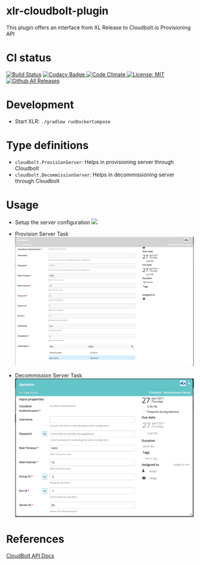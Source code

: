 # xlr-cloudbolt-plugin

This plugin offers an interface from XL Release to Cloudbolt.io Provisioning API 

# CI status #

[![Build Status][xlr-cloudbolt-plugin-travis-image]][xlr-cloudbolt-plugin-travis-url]
[![Codacy Badge][xlr-cloudbolt-plugin-codacy-image] ][xlr-cloudbolt-plugin-codacy-url]
[![Code Climate][xlr-cloudbolt-plugin-code-climate-image] ][xlr-cloudbolt-plugin-code-climate-url]
[![License: MIT][xlr-cloudbolt-plugin-license-image] ][xlr-cloudbolt-plugin-license-url]
[![Github All Releases][xlr-cloudbolt-plugin-downloads-image] ]()

[xlr-cloudbolt-plugin-travis-image]: https://travis-ci.org/xebialabs-community/xlr-cloudbolt-plugin.svg?branch=master
[xlr-cloudbolt-plugin-travis-url]: https://travis-ci.org/xebialabs-community/xlr-cloudbolt-plugin
[xlr-cloudbolt-plugin-codacy-image]: https://api.codacy.com/project/badge/Grade/0e664aaacd2f4010b091f0ef4ce1c7d0
[xlr-cloudbolt-plugin-codacy-url]: https://www.codacy.com/app/amitmohleji/xlr-cloudbolt-plugin
[xlr-cloudbolt-plugin-code-climate-image]: https://codeclimate.com/github/xebialabs-community/xlr-cloudbolt-plugin/badges/gpa.svg
[xlr-cloudbolt-plugin-code-climate-url]: https://codeclimate.com/github/xebialabs-community/xlr-cloudbolt-plugin
[xlr-cloudbolt-plugin-license-image]: https://img.shields.io/badge/License-MIT-yellow.svg
[xlr-cloudbolt-plugin-license-url]: https://opensource.org/licenses/MIT
[xlr-cloudbolt-plugin-downloads-image]: https://img.shields.io/github/downloads/xebialabs-community/xlr-cloudbolt-plugin/total.svg

# Development #

* Start XLR: `./gradlew runDockerCompose`

# Type definitions #
+ `cloudbolt.ProvisionServer`: Helps in provisioning server through Cloudbolt
+ `cloudbolt.DecommissionServer`: Helps in decommissioning server through Cloudbolt
    
# Usage #
   
* Setup the server configuration
![](serverConfig.png)

* Provision Server Task 
![](images/provision.png)
* Decommission Server Task
![](images/decommission.png)


# References #
[CloudBolt API Docs](http://docs.cloudbolt.io/advanced/api/index.html)

